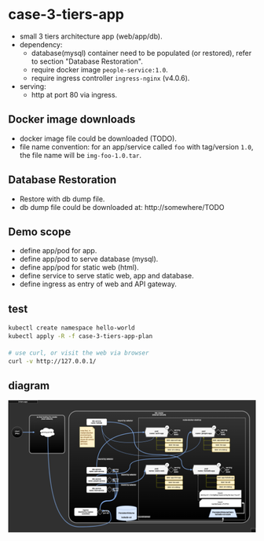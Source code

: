 # case-3-tiers-app

- small 3 tiers architecture app (web/app/db).
- dependency:
  - database(mysql) container need to be populated (or restored), refer to section "Database Restoration".
  - require docker image `people-service:1.0`.
  - require ingress controller `ingress-nginx` (v4.0.6).
- serving:
  - http at port 80 via ingress.

## Docker image downloads

- docker image file could be downloaded (TODO).
- file name convention: for an app/service called `foo` with tag/version `1.0`, the file name will be `img-foo-1.0.tar`.

## Database Restoration

- Restore with db dump file.
- db dump file could be downloaded at: http://somewhere/TODO

## Demo scope

- define app/pod for app.
- define app/pod to serve database (mysql).
- define app/pod for static web (html).
- define service to serve static web, app and database.
- define ingress as entry of web and API gateway.

## test

```sh
kubectl create namespace hello-world
kubectl apply -R -f case-3-tiers-app-plan

# use curl, or visit the web via browser
curl -v http://127.0.0.1/
```

## diagram

![case-3-tiers-app](case-3-tiers-app-plan/case-3-tiers-app.png)

